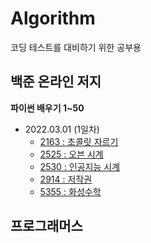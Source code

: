 # Algorithm

코딩 테스트를 대비하기 위한 공부용

## 백준 온라인 저지

**파이썬 배우기 1~50**

- 2022.03.01 (1일차)
  - [2163 : 초콜릿 자르기](https://github.com/kyhyun/Algorithm/blob/main/BOJ/learning_python_1to50/boj2163.py)
  - [2525 : 오븐 시계](https://github.com/kyhyun/Algorithm/blob/main/BOJ/learning_python_1to50/boj2525.py)
  - [2530 : 인공지능 시계](https://github.com/kyhyun/Algorithm/blob/main/BOJ/learning_python_1to50/boj2530.py)
  - [2914 : 저작권](https://github.com/kyhyun/Algorithm/blob/main/BOJ/learning_python_1to50/boj2914.py)
  - [5355 : 화성수학](https://github.com/kyhyun/Algorithm/blob/main/BOJ/learning_python_1to50/boj5355.py)

## 프로그래머스
